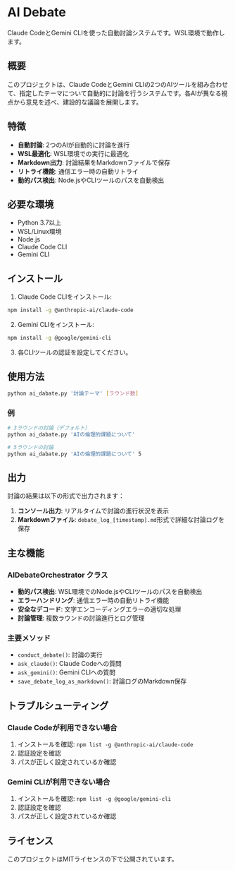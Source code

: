 # AI Debate

Claude CodeとGemini CLIを使った自動討論システムです。WSL環境で動作します。

## 概要

このプロジェクトは、Claude CodeとGemini CLIの2つのAIツールを組み合わせて、指定したテーマについて自動的に討論を行うシステムです。各AIが異なる視点から意見を述べ、建設的な議論を展開します。

## 特徴

- **自動討論**: 2つのAIが自動的に討論を進行
- **WSL最適化**: WSL環境での実行に最適化
- **Markdown出力**: 討論結果をMarkdownファイルで保存
- **リトライ機能**: 通信エラー時の自動リトライ
- **動的パス検出**: Node.jsやCLIツールのパスを自動検出

## 必要な環境

- Python 3.7以上
- WSL/Linux環境
- Node.js
- Claude Code CLI
- Gemini CLI

## インストール

1. Claude Code CLIをインストール:
```bash
npm install -g @anthropic-ai/claude-code
```

2. Gemini CLIをインストール:
```bash
npm install -g @google/gemini-cli
```

3. 各CLIツールの認証を設定してください。

## 使用方法

```bash
python ai_dabate.py '討論テーマ' [ラウンド数]
```

### 例

```bash
# 3ラウンドの討論（デフォルト）
python ai_dabate.py 'AIの倫理的課題について'

# 5ラウンドの討論
python ai_dabate.py 'AIの倫理的課題について' 5
```

## 出力

討論の結果は以下の形式で出力されます：

1. **コンソール出力**: リアルタイムで討論の進行状況を表示
2. **Markdownファイル**: `debate_log_[timestamp].md`形式で詳細な討論ログを保存

## 主な機能

### AIDebateOrchestrator クラス

- **動的パス検出**: WSL環境でのNode.jsやCLIツールのパスを自動検出
- **エラーハンドリング**: 通信エラー時の自動リトライ機能
- **安全なデコード**: 文字エンコーディングエラーの適切な処理
- **討論管理**: 複数ラウンドの討論進行とログ管理

### 主要メソッド

- `conduct_debate()`: 討論の実行
- `ask_claude()`: Claude Codeへの質問
- `ask_gemini()`: Gemini CLIへの質問
- `save_debate_log_as_markdown()`: 討論ログのMarkdown保存

## トラブルシューティング

### Claude Codeが利用できない場合

1. インストールを確認: `npm list -g @anthropic-ai/claude-code`
2. 認証設定を確認
3. パスが正しく設定されているか確認

### Gemini CLIが利用できない場合

1. インストールを確認: `npm list -g @google/gemini-cli`
2. 認証設定を確認
3. パスが正しく設定されているか確認

## ライセンス

このプロジェクトはMITライセンスの下で公開されています。